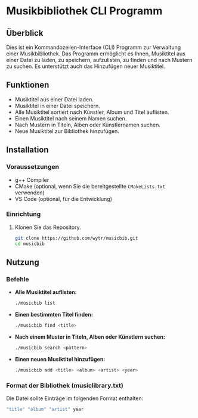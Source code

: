 # Musikbibliothek CLI Programm

## Überblick

Dies ist ein Kommandozeilen-Interface (CLI) Programm zur Verwaltung einer Musikbibliothek. Das Programm ermöglicht es Ihnen, Musiktitel aus einer Datei zu laden, zu speichern, aufzulisten, zu finden und nach Mustern zu suchen. Es unterstützt auch das Hinzufügen neuer Musiktitel.

## Funktionen

- Musiktitel aus einer Datei laden.
- Musiktitel in einer Datei speichern.
- Alle Musiktitel sortiert nach Künstler, Album und Titel auflisten.
- Einen Musiktitel nach seinem Namen suchen.
- Nach Mustern in Titeln, Alben oder Künstlernamen suchen.
- Neue Musiktitel zur Bibliothek hinzufügen.

## Installation

### Voraussetzungen

- g++ Compiler
- CMake (optional, wenn Sie die bereitgestellte `CMakeLists.txt` verwenden)
- VS Code (optional, für die Entwicklung)

### Einrichtung

1. Klonen Sie das Repository.
    ```sh
    git clone https://github.com/wytr/musicbib.git
    cd musicbib
    ```

## Nutzung

### Befehle

- **Alle Musiktitel auflisten:**
  ```sh
  ./musicbib list
- **Einen bestimmten Titel finden:**
  ```sh
  ./musicbib find <title>
- **Nach einem Muster in Titeln, Alben oder Künstlern suchen:**
  ```sh
  ./musicbib search <pattern>
- **Einen neuen Musiktitel hinzufügen:**
  ```sh
  ./musicbib add <title> <album> <artist> <year>

### Format der Bibliothek (musiclibrary.txt)
Die Datei sollte Einträge im folgenden Format enthalten:
  ```sh
  "title" "album" "artist" year
